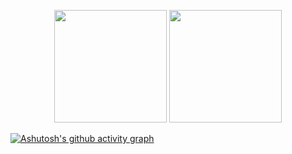 <!--
**Antonidass/Antonidass** is a ✨ _special_ ✨ repository because its `README.md` (this file) appears on your GitHub profile.
-->

<center>
<p>
  <img height="180em" src="https://github-readme-stats.vercel.app/api?username=antonidass&show_icons=true&hide_border=true&&count_private=true&include_all_commits=true" />
  <img height="180em" src="https://github-readme-stats.vercel.app/api/top-langs/?username=antonidass&exclude_repo=KNN-Image-Classification&show_icons=true&hide_border=true&layout=compact&langs_count=8"/>
</p>
</center>

[![Ashutosh's github activity graph](https://activity-graph.herokuapp.com/graph?username=antonidass&theme=react-dark)](https://github.com/ashutosh00710/github-readme-activity-graph)

